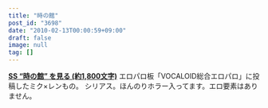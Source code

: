 ```yaml
---
title: "時の館"
post_id: "3698"
date: "2010-02-13T00:00:59+09:00"
draft: false
image: null
tag: []
---
```



**[SS “時の館” を見る (約1,800文字)](/tag/frozen-mansion)** エロパロ板「VOCALOID総合エロパロ」に投稿したミク×レンもの。 シリアス。ほんのりホラー入ってます。エロ要素はありません。
